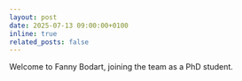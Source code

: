 ```yaml
---
layout: post
date: 2025-07-13 09:00:00+0100
inline: true
related_posts: false
---
```


Welcome to Fanny Bodart, joining the team as a PhD student.
